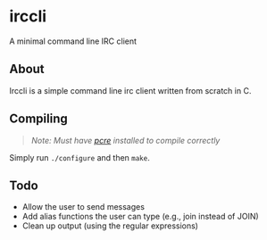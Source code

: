 # irccli
A minimal command line IRC client

## About

Irccli is a simple command line irc client written from scratch in C.

## Compiling
> _Note: Must have [pcre](http://www.pcre.org/) installed to compile correctly_

Simply run `./configure` and then `make`.

## Todo
- Allow the user to send messages
 - Add alias functions the user can type (e.g., join instead of JOIN)
- Clean up output (using the regular expressions)
